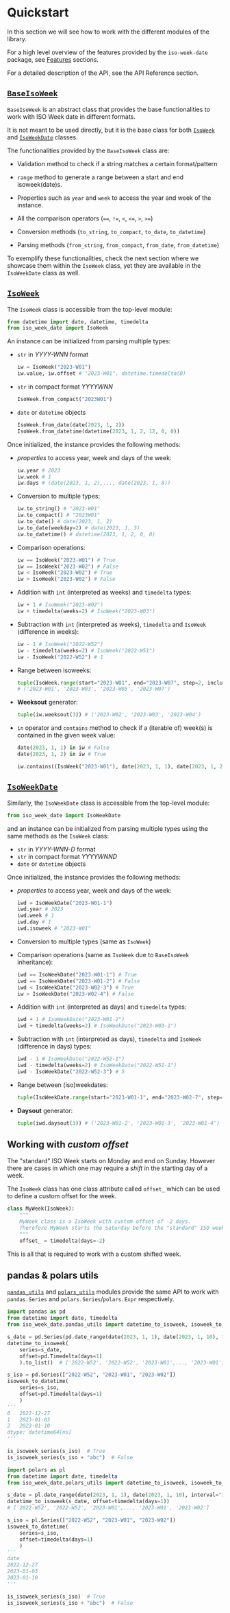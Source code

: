 # Quickstart

In this section we will see how to work with the different modules of the library.

For a high level overview of the features provided by the `iso-week-date` package, see [Features](../features) sections.

For a detailed description of the API, see the API Reference section.

## [`BaseIsoWeek`](../../api/baseisoweek)

`BaseIsoWeek` is an abstract class that provides the base functionalities to work with ISO Week date in different formats.

It is not meant to be used directly, but it is the base class for both [`IsoWeek`](../../api/isoweek) and [`IsoWeekDate`](../../api/isoweekdate) classes.

The functionalities provided by the `BaseIsoWeek` class are:

- Validation method to check if a string matches a certain format/pattern
- `range` method to generate a range between a start and end isoweek(date)s.
- Properties such as `year` and `week` to access the year and week of the instance.

- All the comparison operators (`==`, `!=`, `<`, `<=`, `>`, `>=`)
- Conversion methods (`to_string`, `to_compact`, `to_date`, `to_datetime`)
- Parsing methods (`from_string`, `from_compact`, `from_date`, `from_datetime`)

To exemplify these functionalities, check the next section where we showcase them within the `IsoWeek` class, yet they are available in the `IsoWeekDate` class as well.

## [`IsoWeek`](../../api/isoweek)

The `IsoWeek` class is accessible from the top-level module:

```py
from datetime import date, datetime, timedelta
from iso_week_date import IsoWeek
```

An instance can be initialized from parsing multiple types:

- `str` in _YYYY-WNN_ format

    ```py
    iw = IsoWeek("2023-W01")
    iw.value, iw.offset # "2023-W01", datetime.timedelta(0)
    ```

- `str` in compact format _YYYYWNN_

    ```py
    IsoWeek.from_compact("2023W01")
    ```

- `date` or `datetime` objects

    ```py
    IsoWeek.from_date(date(2023, 1, 2))
    IsoWeek.from_datetime(datetime(2023, 1, 2, 12, 0, 0))
    ```

Once initialized, the instance provides the following methods:

- _properties_ to access year, week and days of the week:

    ```py
    iw.year # 2023
    iw.week # 1
    iw.days # (date(2023, 1, 2),..., date(2023, 1, 8))
    ```

- Conversion to multiple types:

    ```py
    iw.to_string() # "2023-W01"
    iw.to_compact() # "2023W01"
    iw.to_date() # date(2023, 1, 2)
    iw.to_date(weekday=2) # date(2023, 1, 3)
    iw.to_datetime() # datetime(2023, 1, 2, 0, 0)
    ```

- Comparison operations:

    ```py
    iw == IsoWeek("2023-W01") # True
    iw == IsoWeek("2023-W02") # False
    iw < IsoWeek("2023-W02") # True
    iw > IsoWeek("2023-W02") # False
    ```

- Addition with `int` (interpreted as weeks) and `timedelta` types:

    ```py
    iw + 1 # IsoWeek("2023-W02")
    iw + timedelta(weeks=2) # IsoWeek("2023-W03")
    ```

- Subtraction with `int` (interpreted as weeks), `timedelta` and `IsoWeek` (difference in weeks):

    ```py
    iw - 1 # IsoWeek("2022-W52")
    iw - timedelta(weeks=2) # IsoWeek("2022-W51")
    iw - IsoWeek("2022-W52") # 1
    ```

- Range between isoweeks:

    ```py
    tuple(IsoWeek.range(start="2023-W01", end="2023-W07", step=2, inclusive="both", as_str=True))
    # ('2023-W01', '2023-W03', '2023-W05', '2023-W07')
    ```

- **Weeksout** generator:

    ```py
    tuple(iw.weeksout(3)) # ('2023-W02', '2023-W03', '2023-W04')
    ```

- `in` operator and `contains` method to check if a (iterable of) week(s) is contained in the given week value:

    ```py
    date(2023, 1, 1) in iw # False
    date(2023, 1, 2) in iw # True

    iw.contains((IsoWeek("2023-W01"), date(2023, 1, 1), date(2023, 1, 2))) # (True, False, True)
    ```

## [`IsoWeekDate`](../../api/isoweekdate)

Similarly, the `IsoWeekDate` class is accessible from the top-level module:

```py
from iso_week_date import IsoWeekDate
```

and an instance can be initialized from parsing multiple types using the same methods as the `IsoWeek` class:

- `str` in _YYYY-WNN-D_ format
- `str` in compact format _YYYYWNND_
- `date` or `datetime` objects

Once initialized, the instance provides the following methods:

- _properties_ to access year, week and days of the week:

    ```py
    iwd = IsoWeekDate("2023-W01-1")
    iwd.year # 2023
    iwd.week # 1
    iwd.day # 1
    iwd.isoweek # "2023-W01"
    ```

- Conversion to multiple types (same as `IsoWeek`)
- Comparison operations (same as `IsoWeek` due to `BaseIsoWeek` inheritance):

    ```py
    iwd == IsoWeekDate("2023-W01-1") # True
    iwd == IsoWeekDate("2023-W01-2") # False
    iwd < IsoWeekDate("2023-W02-3") # True
    iw > IsoWeekDate("2023-W02-4") # False
    ```

- Addition with `int` (interpreted as days) and `timedelta` types:

    ```py
    iwd + 1 # IsoWeekDate("2023-W01-2")
    iwd + timedelta(weeks=2) # IsoWeekDate("2023-W03-1")
    ```

- Subtraction with `int` (interpreted as days), `timedelta` and `IsoWeek` (difference in days) types:

    ```py
    iwd - 1 # IsoWeekDate("2022-W52-1")
    iwd - timedelta(weeks=2) # IsoWeekDate("2022-W51-1")
    iwd - IsoWeekDate("2022-W52-3") # 5
    ```

- Range between (iso)weekdates:

    ```py
    tuple(IsoWeekDate.range(start="2023-W01-1", end="2023-W02-7", step=3, inclusive="both", as_str=True))  # ('2023-W01-1', '2023-W01-4', '2023-W01-7', '2023-W02-3', '2023-W02-6')

    ```

- **Daysout** generator:

    ```py
    tuple(iwd.daysout(3)) # ('2023-W01-2', '2023-W01-3', '2023-W01-4')
    ```

## Working with _custom offset_

The "standard" ISO Week starts on Monday and end on Sunday. However there are cases in which one may require a _shift_ in the starting day of a week.

The `IsoWeek` class has one class attribute called `offset_` which can be used to define a custom offset for the week.

```py title="custom offset"
class MyWeek(IsoWeek):
    """
    MyWeek class is a IsoWeek with custom offset of -2 days.
    Therefore MyWeek starts the Saturday before the "standard" ISO week.
    """
    offset_ = timedelta(days=-2)
```

This is all that is required to work with a custom shifted week.

## pandas & polars utils

[`pandas_utils`](../../api/pandas/) and [`polars_utils`](../../api/polars/) modules provide the same API to work with `pandas.Series` and `polars.Series`/`polars.Expr` respectively.

```py title="pandas"
import pandas as pd
from datetime import date, timedelta
from iso_week_date.pandas_utils import datetime_to_isoweek, isoweek_to_datetime, is_isoweek_series

s_date = pd.Series(pd.date_range(date(2023, 1, 1), date(2023, 1, 10), freq="1d"))
datetime_to_isoweek(
    series=s_date,
    offset=pd.Timedelta(days=1)
    ).to_list()  # ['2022-W52', '2022-W52', '2023-W01',..., '2023-W01', '2023-W02']

s_iso = pd.Series(["2022-W52", "2023-W01", "2023-W02"])
isoweek_to_datetime(
    series=s_iso,
    offset=pd.Timedelta(days=1)
    )
'''
0   2022-12-27
1   2023-01-03
2   2023-01-10
dtype: datetime64[ns]
'''

is_isoweek_series(s_iso)  # True
is_isoweek_series(s_iso + "abc")  # False
```

```py title="polars"
import polars as pl
from datetime import date, timedelta
from iso_week_date.polars_utils import datetime_to_isoweek, isoweek_to_datetime, is_isoweek_series

s_date = pl.date_range(date(2023, 1, 1), date(2023, 1, 10), interval="1d")
datetime_to_isoweek(s_date, offset=timedelta(days=1))
# ['2022-W52', '2022-W52', '2023-W01',..., '2023-W01', '2023-W02']

s_iso = pl.Series(["2022-W52", "2023-W01", "2023-W02"])
isoweek_to_datetime(
    series=s_iso,
    offset=timedelta(days=1)
    )
'''
date
2022-12-27
2023-01-03
2023-01-10
'''

is_isoweek_series(s_iso)  # True
is_isoweek_series(s_iso + "abc")  # False
```
